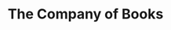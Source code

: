 ---
title: "The Company of Books"
url: /alexandria/the-company-of-books-mount-vernon-avenue/
shop: Bücher
---